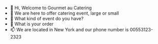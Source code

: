 - 👋 Hi, Welcome to Gourmet au Catering
- 👀 We are here to offer catering event, large or small
- 🌱 What kind of event do you have?
- 💞️ What is your order
- 📫 We are located in New York and our phone number is 00553123-2323

<!---

--->
